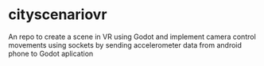# cityscenariovr
An repo to create a scene in VR using Godot and implement camera control movements using sockets by sending accelerometer data from android phone to Godot aplication
